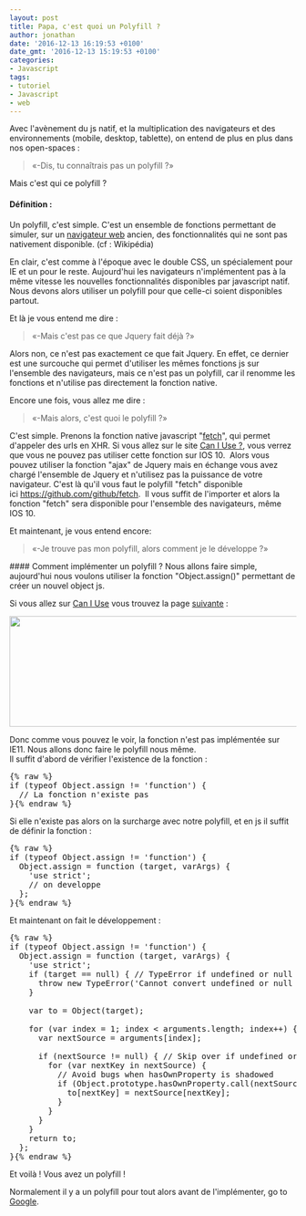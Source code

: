 ```yaml
---
layout: post
title: Papa, c'est quoi un Polyfill ?
author: jonathan
date: '2016-12-13 16:19:53 +0100'
date_gmt: '2016-12-13 15:19:53 +0100'
categories:
- Javascript
tags:
- tutoriel
- Javascript
- web
---
```


Avec l'avènement du js natif, et la multiplication des navigateurs et des environnements (mobile, desktop, tablette), on entend de plus en plus dans nos open-spaces :

<blockquote>«-Dis, tu connaîtrais pas un polyfill ?»
</blockquote>
Mais c'est qui ce polyfill ?

<!--more-->

#### Définition :
Un polyfill, c'est simple. C'est un ensemble de fonctions permettant de simuler, sur un <a title="Navigateur web" href="https://fr.wikipedia.org/wiki/Navigateur_web">navigateur web</a> ancien, des fonctionnalités qui ne sont pas nativement disponible. (cf : Wikipédia)

En clair, c'est comme à l'époque avec le double CSS, un spécialement pour IE et un pour le reste. Aujourd'hui les navigateurs n'implémentent pas à la même vitesse les nouvelles fonctionnalités disponibles par javascript natif. Nous devons alors utiliser un polyfill pour que celle-ci soient disponibles partout.

Et là je vous entend me dire :

<blockquote>«-Mais c'est pas ce que Jquery fait déjà ?»
</blockquote>
Alors non, ce n'est pas exactement ce que fait Jquery. En effet, ce dernier est une surcouche qui permet d'utiliser les mêmes fonctions js sur l'ensemble des navigateurs, mais ce n'est pas un polyfill, car il renomme les fonctions et n'utilise pas directement la fonction native.

Encore une fois, vous allez me dire :

<blockquote>«-Mais alors, c'est quoi le polyfill ?»
</blockquote>
C'est simple. Prenons la fonction native javascript "<a href="https://developer.mozilla.org/fr/docs/Web/API/Fetch_API/Using_Fetch">fetch</a>", qui permet d'appeler des urls en XHR. Si vous allez sur le site <a href="http://caniuse.com/#search=fetch">Can I Use ?</a>, vous verrez que vous ne pouvez pas utiliser cette fonction sur IOS 10.  Alors vous pouvez utiliser la fonction "ajax" de Jquery mais en échange vous avez chargé l'ensemble de Jquery et n'utilisez pas la puissance de votre navigateur. C'est là qu'il vous faut le polyfill "fetch" disponible ici <a href="https://github.com/github/fetch">https://github.com/github/fetch</a>.  Il vous suffit de l'importer et alors la fonction "fetch" sera disponible pour l'ensemble des navigateurs, même IOS 10.

Et maintenant, je vous entend encore:

<blockquote>«-Je trouve pas mon polyfill, alors comment je le développe ?»
</blockquote>
#### Comment implémenter un polyfill ?
Nous allons faire simple, aujourd'hui nous voulons utiliser la fonction "Object.assign()" permettant de créer un nouvel object js.

Si vous allez sur <a href="http://caniuse.com/">Can I Use</a> vous trouvez la page <a href="http://kangax.github.io/compat-table/es6/#test-Object_static_methods_Object.assign">suivante</a> :

<a href="http://blog.eleven-labs.com/wp-content/uploads/2016/12/Capture-d’écran-2016-12-11-à-17.38.08.png"><img class="aligncenter size-large wp-image-2893" src="http://blog.eleven-labs.com/wp-content/uploads/2016/12/Capture-d’écran-2016-12-11-à-17.38.08-1024x194.png" alt="" width="1024" height="194" /></a>

Donc comme vous pouvez le voir, la fonction n'est pas implémentée sur IE11. Nous allons donc faire le polyfill nous même.<br />
Il suffit d'abord de vérifier l'existence de la fonction :

<pre class="lang:js decode:true " title="Polyfill - exist">
{% raw %}
if (typeof Object.assign != 'function') {
  // La fonction n'existe pas
}{% endraw %}
</pre>

Si elle n'existe pas alors on la surcharge avec notre polyfill, et en js il suffit de définir la fonction :

<pre class="lang:js decode:true " title="Polyfill assign function">
{% raw %}
if (typeof Object.assign != 'function') {
  Object.assign = function (target, varArgs) {
    'use strict';
    // on developpe
  };
}{% endraw %}
</pre>

Et maintenant on fait le développement :

<pre class="lang:js decode:true " title="Polyfill Object Assign">
{% raw %}
if (typeof Object.assign != 'function') {
  Object.assign = function (target, varArgs) {
    'use strict';
    if (target == null) { // TypeError if undefined or null
      throw new TypeError('Cannot convert undefined or null to object');
    }

    var to = Object(target);

    for (var index = 1; index &lt; arguments.length; index++) {
      var nextSource = arguments[index];

      if (nextSource != null) { // Skip over if undefined or null
        for (var nextKey in nextSource) {
          // Avoid bugs when hasOwnProperty is shadowed
          if (Object.prototype.hasOwnProperty.call(nextSource, nextKey)) {
            to[nextKey] = nextSource[nextKey];
          }
        }
      }
    }
    return to;
  };
}{% endraw %}
</pre>

Et voilà ! Vous avez un polyfill !

Normalement il y a un polyfill pour tout alors avant de l'implémenter, go to <a href="https://www.google.fr/">Google</a>.

&nbsp;


